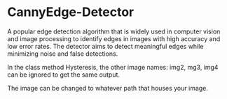 # CannyEdge-Detector
A popular edge detection algorithm that is widely used in computer vision and image processing to identify edges in images with high accuracy and low error rates. The detector aims to detect meaningful edges while minimizing noise and false detections.

In the class method Hysteresis, the other image names: img2, mg3, img4 can be ignored to get the same output.

The image can be changed to whatever path that houses your image.
